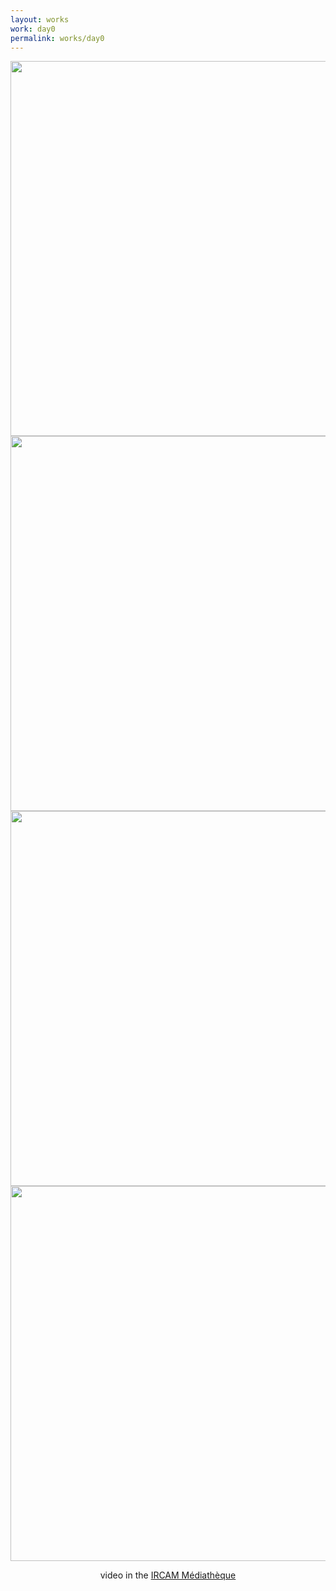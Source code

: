 ```yaml
---
layout: works
work: day0
permalink: works/day0
---
```


<!--{: align="center"}-->
<div style="text-align:center">
  <a href="https://medias.ircam.fr/x56d2a9_day-0-trans-instrumentalism-sachie-kobayas">
    <img src="https://github.com/kbys88/kbys88.github.io/assets/142012962/42c56755-6e93-45f2-99cd-4752e961dfff" width="600">
  </a>

  <a href="https://medias.ircam.fr/x56d2a9_day-0-trans-instrumentalism-sachie-kobayas">
    <img src="https://github.com/kbys88/kbys88.github.io/assets/142012962/2c2e241b-b5e2-4a68-9efe-b758d95d6805" width="600">
  </a>

  <a href="https://medias.ircam.fr/x56d2a9_day-0-trans-instrumentalism-sachie-kobayas">
    <img src="https://github.com/kbys88/kbys88.github.io/assets/142012962/51d9cdfe-cddb-4d55-9bff-a2fc422057b0" width="600">
  </a>

  <a href="https://medias.ircam.fr/x56d2a9_day-0-trans-instrumentalism-sachie-kobayas">
    <img src="https://github.com/kbys88/kbys88.github.io/assets/142012962/ebfb3e54-6973-44b6-9837-6e0ae81701d3" width="600">
  </a>

  <p>
    video in the
    <a href="https://medias.ircam.fr/x56d2a9_day-0-trans-instrumentalism-sachie-kobayas">
      IRCAM Médiathèque
    </a>
  </p>
</div>
